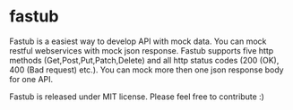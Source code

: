 # fastub
Fastub is a easiest way to develop API with mock data. You can mock restful webservices with mock json response. Fastub supports five http methods (Get,Post,Put,Patch,Delete) and all http status codes (200 (OK), 400 (Bad request) etc.). You can mock more then one json response body for one API. 

Fastub is released under MIT license. Please feel free to contribute :)

